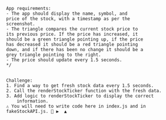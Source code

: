     App requirements:
    - The app should display the name, symbol, and
    price of the stock, with a timestamp as per the
    screenshot.
    - The triangle compares the current stock price to
    its previous price. If the price has increased, it
    should be a green triangle pointing up, if the price
    has decreased it should be a red triangle pointing
    down, and if there has been no change it should be a
    grey triangle pointing to the right.
    - The price should update every 1.5 seconds.
    */


    Challenge:
    1. Find a way to get fresh stock data every 1.5 seconds.
    2. Call the renderStockTicker function with the fresh data.
    3. Add logic to renderStockTicker to display the correct
        information.
    ⚠️ You will need to write code here in index.js and in
    fakeStockAPI.js. 🔻 ▶  ▲
